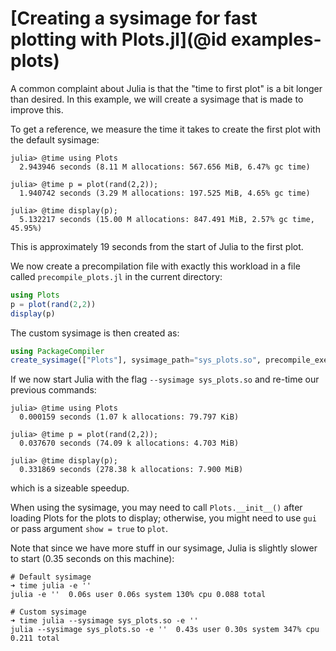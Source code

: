 # [Creating a sysimage for fast plotting with Plots.jl](@id examples-plots)

A common complaint about Julia is that the "time to first plot" is a bit
longer than desired. In this example, we will create a sysimage that is made
to improve this.

To get a reference, we measure the time it takes to create the first plot with
the default sysimage:

```julia-repl
julia> @time using Plots
  2.943946 seconds (8.11 M allocations: 567.656 MiB, 6.47% gc time)

julia> @time p = plot(rand(2,2));
  1.940742 seconds (3.29 M allocations: 197.525 MiB, 4.65% gc time)

julia> @time display(p);
  5.132217 seconds (15.00 M allocations: 847.491 MiB, 2.57% gc time, 45.95%)
```

This is approximately 19 seconds from the start of Julia to the first plot.

We now create a precompilation file with exactly this workload in a file called `precompile_plots.jl` in the current directory:


```julia
using Plots
p = plot(rand(2,2))
display(p)
```

The custom sysimage is then created as:

```julia
using PackageCompiler
create_sysimage(["Plots"], sysimage_path="sys_plots.so", precompile_execution_file="precompile_plots.jl")
```

If we now start Julia with the flag `--sysimage sys_plots.so` and re-time our previous commands:

```julia-repl
julia> @time using Plots
  0.000159 seconds (1.07 k allocations: 79.797 KiB)

julia> @time p = plot(rand(2,2));
  0.037670 seconds (74.09 k allocations: 4.703 MiB)

julia> @time display(p);
  0.331869 seconds (278.38 k allocations: 7.900 MiB)
```

which is a sizeable speedup. 

When using the sysimage, you may need to call `Plots.__init__()` after loading
Plots for the plots to display; otherwise, you might need to use `gui` or 
pass argument `show = true` to `plot`.

Note that since we have more stuff in our sysimage, Julia is slightly slower to
start (0.35 seconds on this machine):

```
# Default sysimage
➜ time julia -e ''                        
julia -e ''  0.06s user 0.06s system 130% cpu 0.088 total

# Custom sysimage
➜ time julia --sysimage sys_plots.so -e ''
julia --sysimage sys_plots.so -e ''  0.43s user 0.30s system 347% cpu 0.211 total
```
